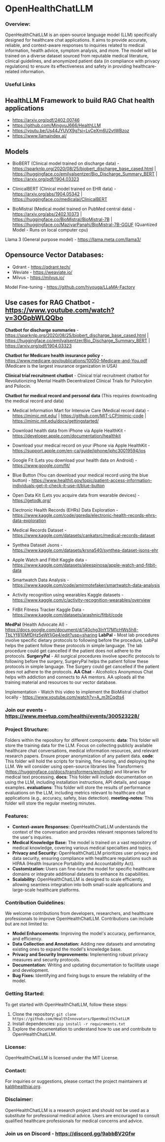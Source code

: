 # OpenHealthChatLLM

### Overview:
OpenHealthChatLLM is an open-source language model (LLM) specifically designed for healthcare chat applications. It aims to provide accurate, reliable, and context-aware responses to inquiries related to medical information, health advice, symptom analysis, and more. The model will be trained on a diverse dataset sourced from reputable medical literature, clinical guidelines, and anonymized patient data (in compliance with privacy regulations) to ensure its effectiveness and safety in providing healthcare-related information.

### Useful Links

## HealthLLM Framework to build RAG Chat health applications

  -  https://arxiv.org/pdf/2402.00746
  -  https://github.com/MingyuJ666/HealthLLM
  -  https://youtu.be/Us44JYUVX9g?si=LvCeXm6U2vtWBzoz
  -  https://www.llamaindex.ai/

## Models

  -  BioBERT (Clinical model trained on discharge data) - https://sparknlp.org/2020/08/25/biobert_discharge_base_cased.html | https://huggingface.co/emilyalsentzer/Bio_Discharge_Summary_BERT | https://arxiv.org/pdf/1904.03323
  
  -  ClinicalBERT (Clinical model trained on EHR data) - https://arxiv.org/abs/1904.05342 | https://huggingface.co/medicalai/ClinicalBERT

  -  BioMistral (Medical model trained on PubMed central data) - https://arxiv.org/abs/2402.10373 | https://huggingface.co/BioMistral/BioMistral-7B | https://huggingface.co/MaziyarPanahi/BioMistral-7B-GGUF (Quantized Model - Runs on local computer cpu)

Llama 3 (General purpose model) - https://llama.meta.com/llama3/

## Opensource Vector Databases:

  -  Qdrant - https://qdrant.tech/
  -  Weviate - https://weaviate.io/
  -  Milvus - https://milvus.io/

Model Fine-tuning - https://github.com/hiyouga/LLaMA-Factory

## Use cases for RAG Chatbot - https://www.youtube.com/watch?v=3OGpbWLQQbo

**Chatbot for discharge summaries** - https://sparknlp.org/2020/08/25/biobert_discharge_base_cased.html | https://huggingface.co/emilyalsentzer/Bio_Discharge_Summary_BERT | https://arxiv.org/pdf/1904.03323

**Chatbot for Medicare health insurance policy** - https://www.medicare.gov/publications/10050-Medicare-and-You.pdf (Medicare is the largest insurance organization in USA)

**Clinical trial recruitment chatbot** - Clinical trial recruitment chatbot for Revolutionizing Mental Health Decentralized Clinical Trials for Psilocybin and Psilocin.

**Chatbot for medical record and personal data** (This requires downloading the medical record and data)

  -  Medical Information Mart for Intensive Care (Medical record data) - https://mimic.mit.edu/ | https://github.com/MIT-LCP/mimic-code | 
     https://mimic.mit.edu/docs/gettingstarted/
  -  Download health data from iPhone via Apple HealthKit - https://developer.apple.com/documentation/healthkit

  -  Download your medical record on your iPhone via Apple HealthKit - https://support.apple.com/en-ca/guide/iphone/iphc30019594/ios

  -  Google Fit (Lets you download your health data on Android) - https://www.google.com/fit/

  -  Blue Button (You can download your medical record using the blue button) - https://www.healthit.gov/topic/patient-access-information-individuals-get-it-check-it-use-it/blue-button

  -  Open Data Kit (Lets you acquire data from wearable devices) - https://getodk.org/

  -  Electronic Health Records (EHRs) Data Exploration - https://www.kaggle.com/code/gpreda/electronic-health-records-ehrs-data-exploration

  -  Medical Records Dataset - https://www.kaggle.com/datasets/cankatsrc/medical-records-dataset

  -  Synthea Dataset Jsons - https://www.kaggle.com/datasets/krsna540/synthea-dataset-jsons-ehr

  -  Apple Watch and Fitbit Kaggle data - https://www.kaggle.com/datasets/aleespinosa/apple-watch-and-fitbit-data

  -  Smartwatch Data Analysis - https://www.kaggle.com/code/amirmotefaker/smartwatch-data-analysis

  -  Activity recognition using wearables Kaggle datasets - https://www.kaggle.com/c/activity-recognition-wearables/overview

  -  FitBit Fitness Tracker Kaggle Data - https://www.kaggle.com/datasets/arashnic/fitbit/code


**MedPal** (Health Advocate AI) - https://docs.google.com/document/d/140chg3InY17M1cHWs5h8-TbLYf810MfDHz5eWt1iGe4/edit?usp=sharing
**LabPal** - Most lab procedures involve specific dietary protocols to following before the procedure, LabPal helps the patient follow these protocols in simple language. The lab procedure could get cancelled if the patient does not adhere to the protocols.
**SurgeryPal** - All surgical procedures involve specific protocols to following before the surgery, SurgeryPal helps the patient follow these protocols in simple language. The Surgery could get cancelled if the patient does not adhere to the protocols.
**AA Chat** - Alcoholics Anonymous Chat helps with addiction and connects to AA mentors. AA uploads all the training material and resources to our vector database.

Implementation - Watch this video to implement the BioMistral chatbot locally - https://www.youtube.com/watch?v=A_m3tCqdts4

### Join our events - https://www.meetup.com/healthi/events/300523228/

### Project Structure:

Folders within the repository for different components:
**data**: This folder will store the training data for the LLM.
Focus on collecting publicly available healthcare chat conversations, medical information resources, and relevant research papers.
Ensure proper anonymization of any patient data.
**code**: This folder will hold the scripts for training, fine-tuning, and deploying the LLM.
We will consider using open-source libraries like Transformers (https://huggingface.co/docs/transformers/en/index) and libraries for medical text processing.
**docs**: This folder will include documentation on using the LLM, including installation instructions, API details, and usage examples.
**evaluations**: This folder will store the results of performance evaluations on the LLM, including metrics relevant to healthcare chat applications (e.g., accuracy, safety, bias detection).
**meeting-notes**: This folder will store the regular meeting minutes.

### Features:
- **Context-aware Responses:** OpenHealthChatLLM understands the context of the conversation and provides relevant responses tailored to the user's inquiries.
- **Medical Knowledge Base:** The model is trained on a vast repository of medical knowledge, covering various medical specialties and topics.
- **Privacy and Security:** OpenHealthChatLLM prioritizes user privacy and data security, ensuring compliance with healthcare regulations such as HIPAA (Health Insurance Portability and Accountability Act).
- **Customization:** Users can fine-tune the model for specific healthcare domains or integrate additional datasets to enhance its capabilities.
- **Scalability:** OpenHealthChatLLM is designed to scale efficiently, allowing seamless integration into both small-scale applications and large-scale healthcare platforms.

### Contribution Guidelines:
We welcome contributions from developers, researchers, and healthcare professionals to improve OpenHealthChatLLM. Contributions can include but are not limited to:
- **Model Enhancements:** Improving the model's accuracy, performance, and efficiency.
- **Data Collection and Annotation:** Adding new datasets and annotating existing ones to expand the model's knowledge base.
- **Privacy and Security Improvements:** Implementing robust privacy measures and security protocols.
- **Documentation:** Writing and updating documentation to facilitate usage and development.
- **Bug Fixes:** Identifying and fixing bugs to ensure the reliability of the model.

### Getting Started:
To get started with OpenHealthChatLLM, follow these steps:
1. Clone the repository: `git clone https://github.com/HealthInnovators/OpenHealthChatLLM`
2. Install dependencies: `pip install -r requirements.txt`
3. Explore the documentation to understand how to use and contribute to OpenHealthChatLLM.

### License:
OpenHealthChatLLM is licensed under the MIT License.

### Contact:
For inquiries or suggestions, please contact the project maintainers at [kal@healthiai.org](mailto:kal@healthiai.org).

### Disclaimer:
OpenHealthChatLLM is a research project and should not be used as a substitute for professional medical advice. Users are encouraged to consult qualified healthcare professionals for medical concerns and advice.

### Join us on Discord - https://discord.gg/9abbBV2Gfw
